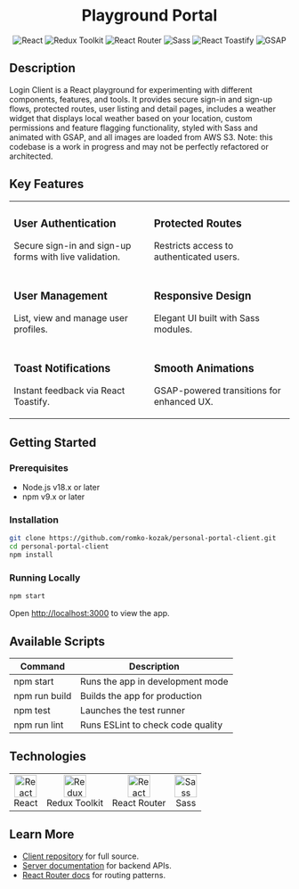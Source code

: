 <div align='center'>
  <h1>Playground Portal</h1>

  <p>
    <img src='https://img.shields.io/badge/React-18.2.0-61DAFB?style=for-the-badge&logo=react' alt='React' />
    <img src='https://img.shields.io/badge/Redux_Toolkit-1.9.1-764ABC?style=for-the-badge&logo=redux' alt='Redux Toolkit' />
    <img src='https://img.shields.io/badge/React_Router-6.7.0-CA4245?style=for-the-badge&logo=react-router' alt='React Router' />
    <img src='https://img.shields.io/badge/Sass-1.57.1-CC6699?style=for-the-badge&logo=sass' alt='Sass' />
    <img src='https://img.shields.io/badge/React_Toastify-9.1.1-FF6F61?style=for-the-badge&logo=react-toastify' alt='React Toastify' />
    <img src='https://img.shields.io/badge/GSAP-3.11.4-88CE02?style=for-the-badge&logo=greensock' alt='GSAP' />
  </p>
</div>

## Description

Login Client is a React playground for experimenting with different components, features, and tools. It provides secure sign-in and sign-up flows, protected routes, user listing and detail pages, includes a weather widget that displays local weather based on your location, custom permissions and feature flagging functionality, styled with Sass and animated with GSAP, and all images are loaded from AWS S3. Note: this codebase is a work in progress and may not be perfectly refactored or architected.

## Key Features

<table>
<tr>
  <td width='50%'>
    <h3>User Authentication</h3>
    <p>Secure sign-in and sign-up forms with live validation.</p>
  </td>
  <td width='50%'>
    <h3>Protected Routes</h3>
    <p>Restricts access to authenticated users.</p>
  </td>
</tr>
<tr>
  <td width='50%'>
    <h3>User Management</h3>
    <p>List, view and manage user profiles.</p>
  </td>
  <td width='50%'>
    <h3>Responsive Design</h3>
    <p>Elegant UI built with Sass modules.</p>
  </td>
</tr>
<tr>
  <td width='50%'>
    <h3>Toast Notifications</h3>
    <p>Instant feedback via React Toastify.</p>
  </td>
  <td width='50%'>
    <h3>Smooth Animations</h3>
    <p>GSAP-powered transitions for enhanced UX.</p>
  </td>
</tr>
</table>

## Getting Started

### Prerequisites

- Node.js v18.x or later
- npm v9.x or later

### Installation

```bash
git clone https://github.com/romko-kozak/personal-portal-client.git
cd personal-portal-client
npm install
```

### Running Locally

```bash
npm start
```

Open [http://localhost:3000](http://localhost:3000) to view the app.

## Available Scripts

| Command       | Description                       |
| ------------- | --------------------------------- |
| npm start     | Runs the app in development mode  |
| npm run build | Builds the app for production     |
| npm test      | Launches the test runner          |
| npm run lint  | Runs ESLint to check code quality |

## Technologies

<table>
<tr>
  <td align='center'><img src='https://cdn.jsdelivr.net/gh/devicons/devicon/icons/react/react-original.svg' width='40' alt='React'/><br/>React</td>
  <td align='center'><img src='https://cdn.jsdelivr.net/gh/devicons/devicon/icons/redux/redux-original.svg' width='40' alt='Redux Toolkit'/><br/>Redux Toolkit</td>
  <td align='center'><img src='https://cdn.jsdelivr.net/gh/devicons/devicon/icons/reactrouter/reactrouter-original.svg' width='40' alt='React Router'/><br/>React Router</td>
  <td align='center'><img src='https://cdn.jsdelivr.net/gh/devicons/devicon/icons/sass/sass-original.svg' width='40' alt='Sass'/><br/>Sass</td>
</tr>
</table>

## Learn More

- [Client repository](https://github.com/romko-kozak/login/tree/main/client) for full source.
- [Server documentation](https://github.com/romko-kozak/login/tree/main/server) for backend APIs.
- [React Router docs](https://reactrouter.com/) for routing patterns.
